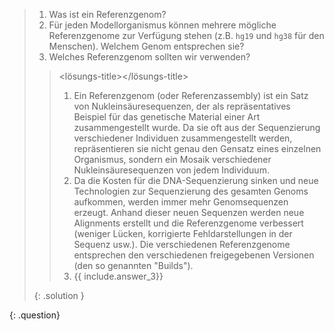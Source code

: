 > <question-title></question-title>
> 
> 1. Was ist ein Referenzgenom?
> 2. Für jeden Modellorganismus können mehrere mögliche Referenzgenome zur Verfügung stehen (z.B. `hg19` und `hg38` für den Menschen). Welchem Genom entsprechen sie?
> 3. Welches Referenzgenom sollten wir verwenden?
> 
> > <lösungs-title></lösungs-title>
> > 1. Ein Referenzgenom (oder Referenzassembly) ist ein Satz von Nukleinsäuresequenzen, der als repräsentatives Beispiel für das genetische Material einer Art zusammengestellt wurde. Da sie oft aus der Sequenzierung verschiedener Individuen zusammengestellt werden, repräsentieren sie nicht genau den Gensatz eines einzelnen Organismus, sondern ein Mosaik verschiedener Nukleinsäuresequenzen von jedem Individuum.
> > 2. Da die Kosten für die DNA-Sequenzierung sinken und neue Technologien zur Sequenzierung des gesamten Genoms aufkommen, werden immer mehr Genomsequenzen erzeugt. Anhand dieser neuen Sequenzen werden neue Alignments erstellt und die Referenzgenome verbessert (weniger Lücken, korrigierte Fehldarstellungen in der Sequenz usw.). Die verschiedenen Referenzgenome entsprechen den verschiedenen freigegebenen Versionen (den so genannten "Builds").
> > 3. {{ include.answer_3}}
> > 
> {: .solution }
> 
{: .question}


